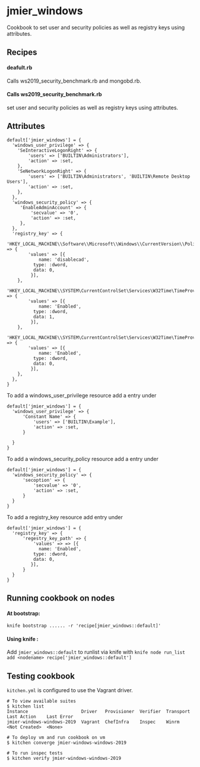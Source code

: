 # jmier_windows

Cookbook to set user and security policies as well as registry keys using attributes. 

## Recipes

#### deafult.rb 
Calls ws2019_security_benchmark.rb and mongobd.rb.
#### Calls ws2019_security_benchmark.rb
set user and security policies as well as registry keys using attributes. 

## Attributes 
```
default['jmier_windows'] = {
  'windows_user_privilege' => {
    'SeInteractiveLogonRight' => {
        'users' => ['BUILTIN\Administrators'],
        'action' => :set,
    },
    'SeNetworkLogonRight' => {
        'users' => ['BUILTIN\Administrators', 'BUILTIN\Remote Desktop Users'],
        'action' => :set,
    },
  },
  'windows_security_policy' => {
     'EnableAdminAccount' => {
         'secvalue' => '0',
         'action' => :set,
     },
  },
  'registry_key' => {
    'HKEY_LOCAL_MACHINE\\Software\\Microsoft\\Windows\\CurrentVersion\\Policies\\System' => {
        'values' => [{
            name: 'disablecad',
          type: :dword,
          data: 0,
         }],
    },
    'HKEY_LOCAL_MACHINE\\SYSTEM\CurrentControlSet\Services\W32Time\TimeProviders\NtpClient' => {
        'values' => [{
            name: 'Enabled',
          type: :dword,
          data: 1,
         }],
    },
    'HKEY_LOCAL_MACHINE\\SYSTEM\CurrentControlSet\Services\W32Time\TimeProviders\NtpServer' => {
        'values' => [{
            name: 'Enabled',
          type: :dword,
          data: 0,
         }],
    },
  },
}

```

To add a windows_user_privilege resource add a entry under 
```
default['jmier_windows'] = {
  'windows_user_privilege' => {
      'Constant Name' => {
          'users' => ['BUILTIN\Example'],
          'action' => :set,
      }

  }
}
```

To add a windows_security_policy resource add a entry under 
```
default['jmier_windows'] = {
  'windows_security_policy' => {
      'secoption' => {
          'secvalue' => '0',
          'action' => :set,
      }
  }
}
```

To add a registry_key resource add entry under
```
default['jmier_windows'] = {
  'registry_key' => {
      'regestry_key_path' => {
          'values' => => [{
            name: 'Enabled',
          type: :dword,
          data: 0,
         }],
      }
  }
}
```

## Running cookbook on nodes
#### At bootstrap:
`knife bootstrap ...... -r 'recipe[jmier_windows::default]'`
#### Using knife :

Add `jmier_windows::default` to runlist via knife with `knife node run_list add <nodename> recipe['jmier_windows::default']`

## Testing cookbook
`kitchen.yml` is configured to use the Vagrant driver. 
```
# To view available suites 
$ kitchen list
Instance                    Driver   Provisioner  Verifier  Transport  Last Action    Last Error
jmier-windows-windows-2019  Vagrant  ChefInfra    Inspec    Winrm      <Not Created>  <None>

# To deploy vm and run cookbook on vm
$ kitchen converge jmier-windows-windows-2019

# To run inspec tests
$ kitchen verify jmier-windows-windows-2019
```
